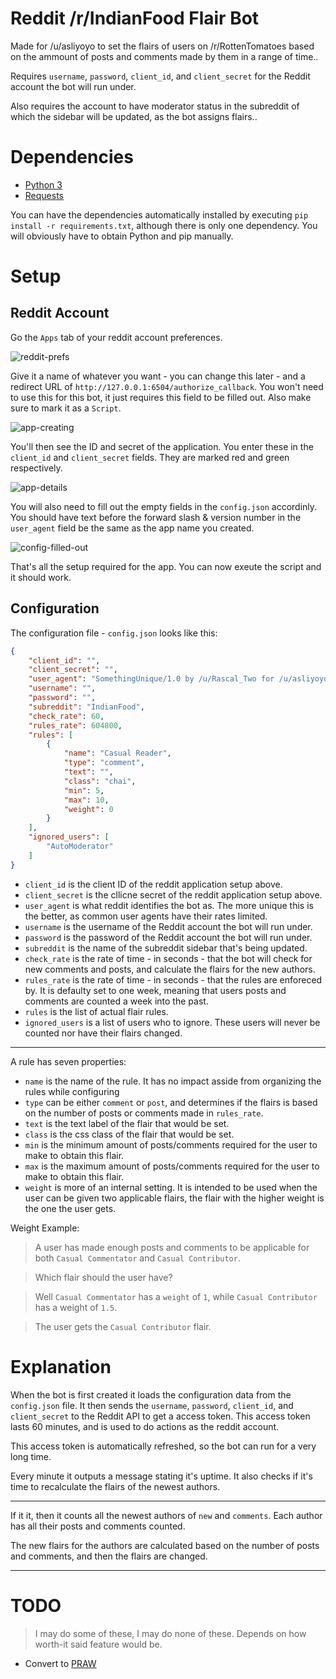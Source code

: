 # Reddit /r/IndianFood Flair Bot

Made for /u/asliyoyo to set the flairs of users on /r/RottenTomatoes based on the ammount of posts and comments made by them in a range of time..

Requires `username`, `password`, `client_id`, and `client_secret` for the Reddit account the bot will run under.

Also requires the account to have moderator status in the subreddit of which the sidebar will be updated, as the bot assigns flairs..

# Dependencies

- [Python 3](https://www.python.org/download/releases/3.0/)
- [Requests](http://docs.python-requests.org/en/master/)

You can have the dependencies automatically installed by executing `pip install -r requirements.txt`, although there is only one dependency. You will obviously have to obtain Python and pip manually.

# Setup

## Reddit Account

Go the `Apps` tab of your reddit account preferences.

![reddit-prefs](https://i.imgur.com/fA33kDv.png)

Give it a name of whatever you want - you can change this later - and a redirect URL of `http://127.0.0.1:6504/authorize_callback`. You won't need to use this for this bot, it just requires this field to be filled out. Also make sure to mark it as a `Script`.

![app-creating](https://i.imgur.com/s44fMdw.png)

You'll then see the ID and secret of the application. You enter these in the `client_id` and `client_secret` fields. They are marked red and green respectively.

![app-details](https://i.imgur.com/hydS5CT.png)

You will also need to fill out the empty fields in the `config.json` accordinly. You should have text before the forward slash & version number in the `user_agent` field be the same as the app name you created.

![config-filled-out](https://i.imgur.com/LKw0Kq0.png)

That's all the setup required for the app. You can now exeute the script and it should work.

## Configuration

The configuration file - `config.json` looks like this:

```json
{
    "client_id": "",
    "client_secret": "",
    "user_agent": "SomethingUnique/1.0 by /u/Rascal_Two for /u/asliyoyo running under /u/{BOT_NAME} at /r/IndianFood",
    "username": "",
    "password": "",
    "subreddit": "IndianFood",
    "check_rate": 60,
    "rules_rate": 604800,
    "rules": [
        {
            "name": "Casual Reader",
            "type": "comment",
            "text": "",
            "class": "chai",
            "min": 5,
            "max": 10,
            "weight": 0
        }
    ],
    "ignored_users": [
        "AutoModerator"
    ]
}
```

- `client_id` is the client ID of the reddit application setup above.
- `client_secret` is the cllicne secret of the reddit application setup above.
- `user_agent` is what reddit identifies the bot as. The more unique this is the better, as common user agents have their rates limited.
- `username` is the username of the Reddit account the bot will run under.
- `password` is the password of the Reddit account the bot will run under.
- `subreddit` is the name of the subreddit sidebar that's being updated.
- `check_rate` is the rate of time - in seconds - that the bot will check for new comments and posts, and calculate the flairs for the new authors.
- `rules_rate` is the rate of time - in seconds - that the rules are enforeced by. It is defaulty set to one week, meaning that users posts and comments are counted a week into the past.
- `rules` is the list of actual flair rules.
- `ignored_users` is a list of users who to ignore. These users will never be counted nor have their flairs changed.
*****

A rule has seven properties:

- `name` is the name of the rule. It has no impact asside from organizing the rules while configuring
- `type` can be either `comment` or `post`, and determines if the flairs is based on the number of posts or comments made in `rules_rate`.
- `text` is the text label of the flair that would be set.
- `class` is the css class of the flair that would be set.
- `min` is the minimum amount of posts/comments required for the user to make to obtain this flair.
- `max` is the maximum amount of posts/comments required for the user to make to obtain this flair.
- `weight` is more of an internal setting. It is intended to be used when the user can be given two applicable flairs, the flair with the higher weight is the one the user gets.

Weight Example:

> A user has made enough posts and comments to be applicable for both `Casual Commentator` and `Casual Contributor`.

> Which flair should the user have?

> Well `Casual Commentator` has a `weight` of `1`, while `Casual Contributor` has a weight of `1.5`.

> The user gets the `Casual Contributor` flair.

# Explanation

When the bot is first created it loads the configuration data from the `config.json` file. It then sends the `username`, `password`, `client_id`, and `client_secret` to the Reddit API to get a access token. This access token lasts 60 minutes, and is used to do actions as the reddit account.

This access token is automatically refreshed, so the bot can run for a very long time.

Every minute it outputs a message stating it's uptime. It also checks if it's time to recalculate the flairs of the newest authors.

*****

If it it, then it counts all the newest authors of `new` and `comments`. Each author has all their posts and comments counted.

The new flairs for the authors are calculated based on the number of posts and comments, and then the flairs are changed.

*****

# TODO

> I may do some of these, I may do none of these. Depends on how worth-it said feature would be.

- Convert to [PRAW](https://praw.readthedocs.io/en/stable/)

